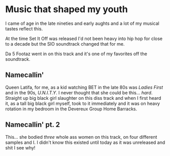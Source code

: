 # Music that shaped my youth

I came of age in the late nineties and early aughts and a lot of my musical tastes reflect this.

At the time Set It Off was released I'd not been heavy into hip hop for close to a decade but the SIO soundtrack changed that for me.

Da 5 Footaz went in on this track and it's one of my favorites off the soundtrack.

## Namecallin'

Queen Latifa, for me, as a kid watching BET in the late 80s was *Ladies First* and in the 90s, *U.N.I.T.Y*. I never thought that she could be this... *hard*. Straight up big black girl slaughter on this diss track and when I first heard it, as a tall big black girl myself, took to it immediately and it was on heavy rotation in my bedroom in the Devereux Group Home Barracks.


## Namecallin' pt. 2

This... she bodied *three* whole ass women on this track, on four different samples and I. I didn't know this existed until today as it was unreleased and shit I see why!